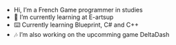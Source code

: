 -  Hi, I’m a French Game programmer in studies
- 🔰 I’m currently learning at E-artsup
- ⌨️ Currently learning Blueprint, C# and C++ 
- 🎶 I’m also working on the upcomming game DeltaDash
<!---
Gelis-hakutaku/Gelis-hakutaku is a ✨ special ✨ repository because its `README.md` (this file) appears on your GitHub profile.
You can click the Preview link to take a look at your changes.
--->
